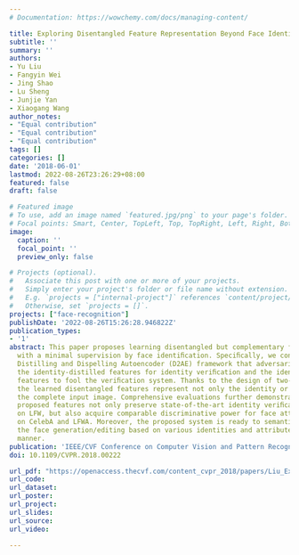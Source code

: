 ```yaml
---
# Documentation: https://wowchemy.com/docs/managing-content/

title: Exploring Disentangled Feature Representation Beyond Face Identification
subtitle: ''
summary: ''
authors:
- Yu Liu
- Fangyin Wei
- Jing Shao
- Lu Sheng
- Junjie Yan
- Xiaogang Wang
author_notes:
- "Equal contribution"
- "Equal contribution"
- "Equal contribution"
tags: []
categories: []
date: '2018-06-01'
lastmod: 2022-08-26T23:26:29+08:00
featured: false
draft: false

# Featured image
# To use, add an image named `featured.jpg/png` to your page's folder.
# Focal points: Smart, Center, TopLeft, Top, TopRight, Left, Right, BottomLeft, Bottom, BottomRight.
image:
  caption: ''
  focal_point: ''
  preview_only: false

# Projects (optional).
#   Associate this post with one or more of your projects.
#   Simply enter your project's folder or file name without extension.
#   E.g. `projects = ["internal-project"]` references `content/project/deep-learning/index.md`.
#   Otherwise, set `projects = []`.
projects: ["face-recognition"]
publishDate: '2022-08-26T15:26:28.946822Z'
publication_types:
- '1'
abstract: This paper proposes learning disentangled but complementary face features
  with a minimal supervision by face identiﬁcation. Speciﬁcally, we construct an identity
  Distilling and Dispelling Autoencoder (D2AE) framework that adversarially learns
  the identity-distilled features for identity veriﬁcation and the identity-dispelled
  features to fool the veriﬁcation system. Thanks to the design of two-stream cues,
  the learned disentangled features represent not only the identity or attribute but
  the complete input image. Comprehensive evaluations further demonstrate that the
  proposed features not only preserve state-of-the-art identity veriﬁcation performance
  on LFW, but also acquire comparable discriminative power for face attribute recognition
  on CelebA and LFWA. Moreover, the proposed system is ready to semantically control
  the face generation/editing based on various identities and attributes in an unsupervised
  manner.
publication: 'IEEE/CVF Conference on Computer Vision and Pattern Recognition (**CVPR**), 2018'
doi: 10.1109/CVPR.2018.00222

url_pdf: "https://openaccess.thecvf.com/content_cvpr_2018/papers/Liu_Exploring_Disentangled_Feature_CVPR_2018_paper.pdf"
url_code:
url_dataset:
url_poster:
url_project: 
url_slides:
url_source:
url_video:

---
```

